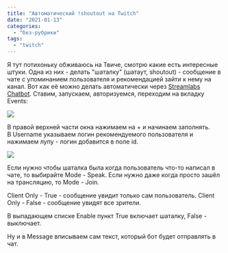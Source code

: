 ```yaml
---
title: "Автоматический !shoutout на Twitch"
date: "2021-01-13"
categories: 
  - "без-рубрики"
tags: 
  - "twitch"
---
```


Я тут потихоньку обживаюсь на Твиче, смотрю какие есть интересные штуки. Одна из них - делать "шаталку" (шатаут, shoutout) - сообщение в чате с упоминанием пользователя и рекомендацией зайти к нему на канал. Вот как её можно делать автоматически через [Streamlabs Chatbot](https://streamlabs.com/chatbot). Ставим, запускаем, авторизуемся, переходим на вкладку Events:

![](/blog/assets/img/Streamlabs-Chatbot-shoutout-1-lg.png)

В правой верхней части окна нажимаем на + и начинаем заполнять. В Username указываем логин рекомендуемого пользователя и нажимаем лупу - логин добавится в поле id. 

![](/blog/assets/img/Streamlabs-Chatbot-shoutout-2-lg-1.png)

Если нужно чтобы шаталка была когда пользователь что-то написал в чате, то выбирайте Mode - Speak. Если нужно даже когда просто зашёл на трансляцию, то Mode - Join.

Client Only - True - сообщение увидит только сам пользователь. Client Only - False - сообщение увидят все зрители.

В выпадающем списке Enable пункт True включает шаталку, False - выключает.

Ну и в Message вписываем сам текст, который бот будет отправлять в чат.
